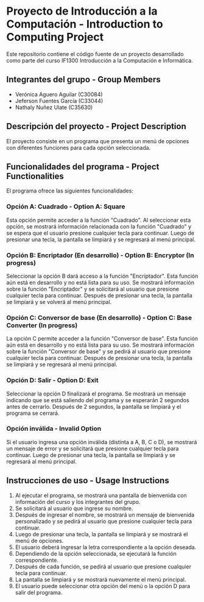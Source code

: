 # Proyecto de Introducción a la Computación - Introduction to Computing Project

Este repositorio contiene el código fuente de un proyecto desarrollado como parte del curso IF1300 Introducción a la Computación e Informática.

## Integrantes del grupo - Group Members
- Verónica Aguero Aguilar (C30084)
- Jeferson Fuentes García (C33044)
- Nathaly Nuñez Ulate (C35630)

## Descripción del proyecto - Project Description

El proyecto consiste en un programa que presenta un menú de opciones con diferentes funciones para cada opción seleccionada.

## Funcionalidades del programa - Project Functionalities
El programa ofrece las siguientes funcionalidades:

### Opción A: Cuadrado - Option A: Square
Esta opción permite acceder a la función "Cuadrado". Al seleccionar esta opción, se mostrará información relacionada con la función "Cuadrado" y se espera que el usuario presione cualquier tecla para continuar. Luego de presionar una tecla, la pantalla se limpiará y se regresará al menú principal.

### Opción B: Encriptador (En desarrollo) - Option B: Encryptor (In progress)
Seleccionar la opción B dará acceso a la función "Encriptador". Esta función aún está en desarrollo y no está lista para su uso. Se mostrará información sobre la función "Encriptador" y se solicitará al usuario que presione cualquier tecla para continuar. Después de presionar una tecla, la pantalla se limpiará y se volverá al menú principal.

### Opción C: Conversor de base (En desarrollo) - Option C: Base Converter (In progress)
La opción C permite acceder a la función "Conversor de base". Esta función aún está en desarrollo y no está lista para su uso. Se mostrará información sobre la función "Conversor de base" y se pedirá al usuario que presione cualquier tecla para continuar. Después de presionar una tecla, la pantalla se limpiará y se regresará al menú principal.

### Opción D: Salir - Option D: Exit
Seleccionar la opción D finalizará el programa. Se mostrará un mensaje indicando que se está saliendo del programa y se esperarán 2 segundos antes de cerrarlo. Después de 2 segundos, la pantalla se limpiará y el programa se cerrará.

### Opción inválida - Invalid Option
Si el usuario ingresa una opción inválida (distinta a A, B, C o D), se mostrará un mensaje de error y se solicitará que presione cualquier tecla para continuar. Luego de presionar una tecla, la pantalla se limpiará y se regresará al menú principal.

## Instrucciones de uso - Usage Instructions
1. Al ejecutar el programa, se mostrará una pantalla de bienvenida con información del curso y los integrantes del grupo.
2. Se solicitará al usuario que ingrese su nombre.
3. Después de ingresar el nombre, se mostrará un mensaje de bienvenida personalizado y se pedirá al usuario que presione cualquier tecla para continuar.
4. Luego de presionar una tecla, la pantalla se limpiará y se mostrará el menú de opciones.
5. El usuario deberá ingresar la letra correspondiente a la opción deseada.
6. Dependiendo de la opción seleccionada, se ejecutará la función correspondiente.
7. Después de cada función, se pedirá al usuario que presione cualquier tecla para continuar.
8. La pantalla se limpiará y se mostrará nuevamente el menú principal.
9. El usuario puede seleccionar otra opción del menú o la opción D para salir del programa.
